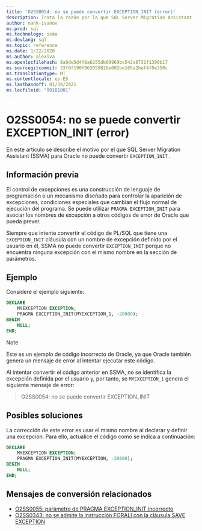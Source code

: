 ```yaml
---
title: 'O2SS0054: no se puede convertir EXCEPTION_INIT (error)'
description: Trata la razón por la que SQL Server Migration Assistant (SSMA) para Oracle no puede convertir el mensaje de error de EXCEPTION_INIT O2SS0054.
author: nahk-ivanov
ms.prod: sql
ms.technology: ssma
ms.devlang: sql
ms.topic: reference
ms.date: 1/22/2020
ms.author: alexiva
ms.openlocfilehash: 8a9de5d4f8a6255db09969bc542a8731f1390b17
ms.sourcegitcommit: 33f0f190f962059826e002be165a2bef4f9e350c
ms.translationtype: MT
ms.contentlocale: es-ES
ms.lasthandoff: 01/30/2021
ms.locfileid: "99181801"
---
```

# <a name="o2ss0054-unable-to-convert-exception_init-error"></a>O2SS0054: no se puede convertir EXCEPTION_INIT (error)

En este artículo se describe el motivo por el que SQL Server Migration Assistant (SSMA) para Oracle no puede convertir `EXCEPTION_INIT` .

## <a name="background"></a>Información previa

El control de excepciones es una construcción de lenguaje de programación o un mecanismo diseñado para controlar la aparición de excepciones, condiciones especiales que cambian el flujo normal de ejecución del programa. Se puede utilizar `PRAGMA EXCEPTION_INIT` para asociar los nombres de excepción a otros códigos de error de Oracle que pueda prever.

Siempre que intente convertir el código de PL/SQL que tiene una `EXCEPTION_INIT` cláusula con un nombre de excepción definido por el usuario en él, SSMA no puede convertir `EXCEPTION_INIT` porque no encuentra ninguna excepción con el mismo nombre en la sección de parámetros.

## <a name="example"></a>Ejemplo

Considere el ejemplo siguiente:

```sql
DECLARE
    MYEXCEPTION EXCEPTION;
    PRAGMA EXCEPTION_INIT(MYEXCEPTION_1, -20000);
BEGIN
    NULL;
END;
```

> [!NOTE]
> Este es un ejemplo de código incorrecto de Oracle, ya que Oracle también genera un mensaje de error al intentar ejecutar este código.

Al intentar convertir el código anterior en SSMA, no se identifica la excepción definida por el usuario y, por tanto, se `MYEXCEPTION_1` genera el siguiente mensaje de error:

> O2SS0054: no se puede convertir EXCEPTION_INIT

## <a name="possible-remedies"></a>Posibles soluciones

La corrección de este error es usar el mismo nombre al declarar y definir una excepción. Para ello, actualice el código como se indica a continuación:

```sql
DECLARE
    MYEXCEPTION EXCEPTION;
    PRAGMA EXCEPTION_INIT(MYEXCEPTION, -20000);
BEGIN
    NULL;
END;
```

## <a name="related-conversion-messages"></a>Mensajes de conversión relacionados

* [O2SS0055: parámetro de PRAGMA EXCEPTION_INIT incorrecto](o2ss0055.md)
* [O2SS0343: no se admite la instrucción FORALl con la cláusula SAVE EXCEPTION](o2ss0343.md)
